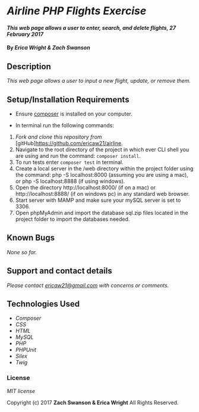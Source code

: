 # _Airline PHP Flights Exercise_

#### _This web page allows a user to enter, search, and delete flights, 27 February 2017_

#### By _**Erica Wright & Zach Swanson**_

## Description

_This web page allows a user to input a new flight, update, or remove them._

## Setup/Installation Requirements

* Ensure [composer](https://getcomposer.org/) is installed on your computer.

* In terminal run the following commands:

1. _Fork and clone this repository from_ [gitHub]https://github.com/ericaw21/airline.
2. Navigate to the root directory of the project in which ever CLI shell you are using and run the command: `composer install`.
3. To run tests enter `composer test` in terminal.
4. Create a local server in the /web directory within the project folder using the command: php -S localhost:8000 (assuming you are using a mac), or php -S localhost:8888 (if using windows).
5. Open the directory http://localhost:8000/ (if on a mac) or http://localhost:8888/ (if on windows pc) in any standard web browser.
6. Start server with MAMP and make sure your mySQL server is set to 3306.
7. Open phpMyAdmin and import the database sql.zip files located in the project folder to import the databases needed.

## Known Bugs

_None so far._

## Support and contact details

_Please contact ericaw21@gmail.com with concerns or comments._

## Technologies Used

* _Composer_
* _CSS_
* _HTML_
* _MySQL_
* _PHP_
* _PHPUnit_
* _Silex_
* _Twig_

### License

*MIT license*

Copyright (c) 2017 **Zach Swanson & Erica Wright** All Rights Reserved.
